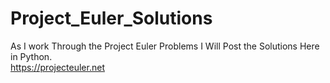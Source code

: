 Project_Euler_Solutions
=======================

As I work Through the Project Euler Problems I Will Post the Solutions Here in Python.</br>
https://projecteuler.net
